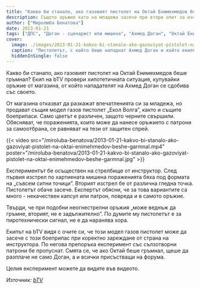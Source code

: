 ```yaml
---
title: "Какво би станало, ако газовият пистолет на Октай Енимехмедов беше гръмнал"
description: Същото оръжие като на младежа засече при втори опит за изстрел
author: ["Миролюба Бенатова"]
date: 2013-01-21
tags: ["ДПС", "Доган - сценарист или мишена", "Ахмед Доган", "Октай Енимехмедов", "Камен Костадинов"]
cover:
  image: ./images/2013-01-21-kakvo-bi-stanalo-ako-gazoviyat-pistolet-na-oktai-enimehmedov-beshe-garmnal/cover.webp
  caption: "Пистолетът, с който беше нападнат Ахмед Доган и който екипът на bTV купи и изпробва. Снимка: БГНЕС архив"
  hiddenInSingle: false
---
```


Какво би станало, ако газовият пистолет на Октай Енимехмедов беше гръмнал? Екип на bTV провери хипотетичната ситуация, купувайки оръжие от магазина, от който нападателят на Ахмед Доган се сдобива със своето.

От магазина отказват да разкажат впечатленията си за младежа, но продават същия модел газов пистолет „Екол Волга”, както и същите боеприпаси. Само цветът е различен, защото черните свършили. Обясняват, че пораженията, които може да нанесе оръжието с патрони за самоотбрана, се равняват на тези от защитен спрей.

{{< video src="/miroluba-benatova/2013-01-21-kakvo-bi-stanalo-ako-gazoviyat-pistolet-na-oktai-enimehmedov-beshe-garmnal.mp4" poster="/miroluba-benatova/2013-01-21-kakvo-bi-stanalo-ako-gazoviyat-pistolet-na-oktai-enimehmedov-beshe-garmnal.jpg" >}}

Експериментът бе осъществен на стрелбище от инструктор. След първия изстрел по хартиената мишена пораженията бяха под формата на „съвсем ситни точици”. Вторият изстрел бе от различна гледна точка. Пистолетът обаче засече. Експертът обясни, че за това вариантите са много - некачествен капсул или патрон, повреда и в самото оръжие.

Твърди, че при подобни неогнестрелни оръжия „може веднъж да гръмне, вторият, не е задължително”. По думите му пистолетът е за пиротехнически сигнал, не е да наранява хора.

Екипът на bTV видя с очите си, че този модел газов пистолет може да засече с този боеприпас при коректно зареждане от страна на инструктора. По негова препоръка експеримент със сълзотворни патрони бе пропуснат. Смята се, че ако Октай беше гръмнал, щеше да разплаче не само Доган, а и всички присъстващи на форума.

Целия експеримент можете да видите във видеото.

*Източник: [bTV](https://btvnovinite.bg/bulgaria/kakvo-bi-stanalo-ako-gazoviyat-pistolet-na-oktai-enimehmedov-beshe-garmnal.html)*
